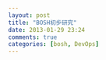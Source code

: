 ```yaml
---
layout: post
title: "BOSH初步研究"
date: 2013-01-29 23:24
comments: true
categories: [bosh, DevOps]
---
```

